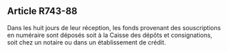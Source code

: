Article R743-88
----
Dans les huit jours de leur réception, les fonds provenant des souscriptions en
numéraire sont déposés soit à la Caisse des dépôts et consignations, soit chez
un notaire ou dans un établissement de crédit.
